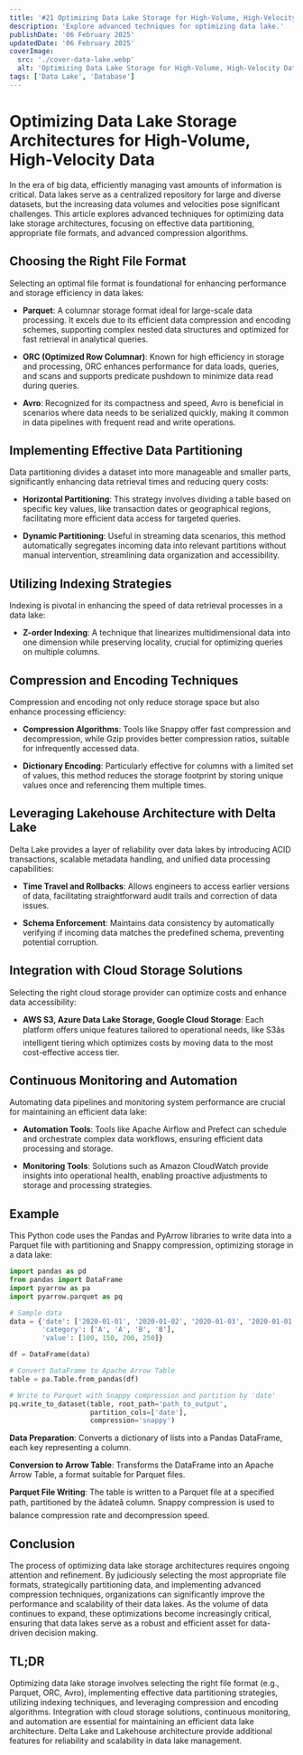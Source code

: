 ```yaml
---
title: '#21 Optimizing Data Lake Storage for High-Volume, High-Velocity Data'
description: 'Explore advanced techniques for optimizing data lake.'
publishDate: '06 February 2025'
updatedDate: '06 February 2025'
coverImage:
  src: './cover-data-lake.webp'
  alt: 'Optimizing Data Lake Storage for High-Volume, High-Velocity Data'
tags: ['Data Lake', 'Database']
---
```


# Optimizing Data Lake Storage Architectures for High-Volume, High-Velocity Data

In the era of big data, efficiently managing vast amounts of information is critical. Data lakes serve as a centralized repository for large and diverse datasets, but the increasing data volumes and velocities pose significant challenges. This article explores advanced techniques for optimizing data lake storage architectures, focusing on effective data partitioning, appropriate file formats, and advanced compression algorithms.

## Choosing the Right File Format

Selecting an optimal file format is foundational for enhancing performance and storage efficiency in data lakes:

- **Parquet**: A columnar storage format ideal for large-scale data processing. It excels due to its efficient data compression and encoding schemes, supporting complex nested data structures and optimized for fast retrieval in analytical queries.

- **ORC (Optimized Row Columnar)**: Known for high efficiency in storage and processing, ORC enhances performance for data loads, queries, and scans and supports predicate pushdown to minimize data read during queries.

- **Avro**: Recognized for its compactness and speed, Avro is beneficial in scenarios where data needs to be serialized quickly, making it common in data pipelines with frequent read and write operations.

## Implementing Effective Data Partitioning

Data partitioning divides a dataset into more manageable and smaller parts, significantly enhancing data retrieval times and reducing query costs:

- **Horizontal Partitioning**: This strategy involves dividing a table based on specific key values, like transaction dates or geographical regions, facilitating more efficient data access for targeted queries.

- **Dynamic Partitioning**: Useful in streaming data scenarios, this method automatically segregates incoming data into relevant partitions without manual intervention, streamlining data organization and accessibility.

## Utilizing Indexing Strategies

Indexing is pivotal in enhancing the speed of data retrieval processes in a data lake:

- **Z-order Indexing**: A technique that linearizes multidimensional data into one dimension while preserving locality, crucial for optimizing queries on multiple columns.

## Compression and Encoding Techniques

Compression and encoding not only reduce storage space but also enhance processing efficiency:

- **Compression Algorithms**: Tools like Snappy offer fast compression and decompression, while Gzip provides better compression ratios, suitable for infrequently accessed data.

- **Dictionary Encoding**: Particularly effective for columns with a limited set of values, this method reduces the storage footprint by storing unique values once and referencing them multiple times.

## Leveraging Lakehouse Architecture with Delta Lake

Delta Lake provides a layer of reliability over data lakes by introducing ACID transactions, scalable metadata handling, and unified data processing capabilities:

- **Time Travel and Rollbacks**: Allows engineers to access earlier versions of data, facilitating straightforward audit trails and correction of data issues.

- **Schema Enforcement**: Maintains data consistency by automatically verifying if incoming data matches the predefined schema, preventing potential corruption.

## Integration with Cloud Storage Solutions

Selecting the right cloud storage provider can optimize costs and enhance data accessibility:

- **AWS S3, Azure Data Lake Storage, Google Cloud Storage**: Each platform offers unique features tailored to operational needs, like S3âs intelligent tiering which optimizes costs by moving data to the most cost-effective access tier.

## Continuous Monitoring and Automation

Automating data pipelines and monitoring system performance are crucial for maintaining an efficient data lake:

- **Automation Tools**: Tools like Apache Airflow and Prefect can schedule and orchestrate complex data workflows, ensuring efficient data processing and storage.

- **Monitoring Tools**: Solutions such as Amazon CloudWatch provide insights into operational health, enabling proactive adjustments to storage and processing strategies.

## Example

This Python code uses the Pandas and PyArrow libraries to write data into a Parquet file with partitioning and Snappy compression, optimizing storage in a data lake:

```python
import pandas as pd
from pandas import DataFrame
import pyarrow as pa
import pyarrow.parquet as pq

# Sample data
data = {'date': ['2020-01-01', '2020-01-02', '2020-01-03', '2020-01-01'],
        'category': ['A', 'A', 'B', 'B'],
        'value': [100, 150, 200, 250]}

df = DataFrame(data)

# Convert DataFrame to Apache Arrow Table
table = pa.Table.from_pandas(df)

# Write to Parquet with Snappy compression and partition by 'date'
pq.write_to_dataset(table, root_path='path_to_output',
                    partition_cols=['date'],
                    compression='snappy')
```

**Data Preparation**: Converts a dictionary of lists into a Pandas DataFrame, each key representing a column.

**Conversion to Arrow Table**: Transforms the DataFrame into an Apache Arrow Table, a format suitable for Parquet files.

**Parquet File Writing**: The table is written to a Parquet file at a specified path, partitioned by the âdateâ column. Snappy compression is used to balance compression rate and decompression speed.

## Conclusion

The process of optimizing data lake storage architectures requires ongoing attention and refinement. By judiciously selecting the most appropriate file formats, strategically partitioning data, and implementing advanced compression techniques, organizations can significantly improve the performance and scalability of their data lakes. As the volume of data continues to expand, these optimizations become increasingly critical, ensuring that data lakes serve as a robust and efficient asset for data-driven decision making.

## TL;DR

Optimizing data lake storage involves selecting the right file format (e.g., Parquet, ORC, Avro), implementing effective data partitioning strategies, utilizing indexing techniques, and leveraging compression and encoding algorithms. Integration with cloud storage solutions, continuous monitoring, and automation are essential for maintaining an efficient data lake architecture. Delta Lake and Lakehouse architecture provide additional features for reliability and scalability in data lake management.
